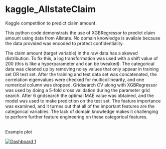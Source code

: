 # kaggle_AllstateClaim
Kaggle competition to predict claim amount.
<p> This python code demonstrats the use of XGBRegressor to predict claim amount using data from Allstate. No domain knowledge is availale because the data provided was encoded to protect confidentiality. </p>
<p>The claim amount (target variable) in the raw data has a skewed distribution. To fix this, a log transformation was used with a shift value of 200 (this is like a hyperparameter and can be tweaked). The categorical data was cleaned up by removing noisy values that only appear in training set OR test set. After the training and test data set was concatenated, the correlation eigenvalues were checked for multicollinearity, and one numerical column was dropped. Gridsearch CV along with XGBRegressor was used by doing a 5-fold cross validation during the parameter grid search. After 6 gridsearch the optimal MAE value was obtained, and the model was used to make prediction on the test set. The feature importance was examined, and it turnes out that all of the important features are the categorical variables. The lack of domain knowledge makes it challenging to perform further feature engineering on these categorical features.</p>

<br> Example plot</br>
<div class='tableauPlaceholder' id='viz1482265271062' style='position: relative'><noscript><a href='#'><img alt='Dashboard 1 ' src='https:&#47;&#47;public.tableau.com&#47;static&#47;images&#47;ka&#47;kaggle_SFcrime&#47;Dashboard1&#47;1_rss.png' style='border: none' /></a></noscript><object class='tableauViz'  style='display:none;'><param name='host_url' value='https%3A%2F%2Fpublic.tableau.com%2F' /> <param name='site_root' value='' /><param name='name' value='kaggle_SFcrime&#47;Dashboard1' /><param name='tabs' value='no' /><param name='toolbar' value='yes' /><param name='static_image' value='https:&#47;&#47;public.tableau.com&#47;static&#47;images&#47;ka&#47;kaggle_SFcrime&#47;Dashboard1&#47;1.png' /> <param name='animate_transition' value='yes' /><param name='display_static_image' value='yes' /><param name='display_spinner' value='yes' /><param name='display_overlay' value='yes' /><param name='display_count' value='yes' /></object></div>                <script type='text/javascript'>                    var divElement = document.getElementById('viz1482265271062');                    var vizElement = divElement.getElementsByTagName('object')[0];                    vizElement.style.width='100%';vizElement.style.height=(divElement.offsetWidth*0.75)+'px';                    var scriptElement = document.createElement('script');                    scriptElement.src = 'https://public.tableau.com/javascripts/api/viz_v1.js';                    vizElement.parentNode.insertBefore(scriptElement, vizElement);                </script>
